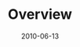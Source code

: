 ---
layout: message
category: message
series: "House Work"
title: "Overview"
date: 2010-06-13
audio-description: "Brian Tome discusses uncovering your God-given passions."
audio: "http://s3.amazonaws.com/crossroadsaudiomessages/House_Work01.mp3"
audio-title: "Passions"
audio-duration: "43:33"
program-description: "House Work 01 Program"
program: "http://www.crossroads.net/players/media/hq/06_12-13_10Program.pdf"
program-title: "House Work 01 (Program)"
video-description: "Brian Tome discusses uncovering your God-given passions."
video-title: "Overview"
video: "https://s3.amazonaws.com/crossroadsvideomessages/House_Work01.mp4"
video-poster: "https://www.crossroads.net/uploadedfiles/House_Work01_Still.jpg"
---